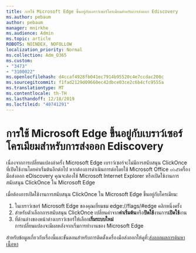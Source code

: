 ```yaml
---
title: การใช้ Microsoft Edge ขึ้นอยู่กับเบราว์เซอร์โครเมียมสำหรับการส่งออก Ediscovery
ms.author: pebaum
author: pebaum
manager: mnirkhe
ms.audience: Admin
ms.topic: article
ROBOTS: NOINDEX, NOFOLLOW
localization_priority: Normal
ms.collection: Adm_O365
ms.custom:
- "3473"
- "3100022"
ms.openlocfilehash: d4ccaf4928fb041ec7914b95520c4e7ccdac208c
ms.sourcegitcommit: f1fad2129d09660ec42dbce03ce2c6b4cfc9555a
ms.translationtype: MT
ms.contentlocale: th-TH
ms.lasthandoff: 12/18/2019
ms.locfileid: "40741291"
---
```

# <a name="using-microsoft-edge-based-on-chromium-browsers-for-ediscovery-export"></a>การใช้ Microsoft Edge ขึ้นอยู่กับเบราว์เซอร์โครเมียมสำหรับการส่งออก Ediscovery

เนื่องจากการเปลี่ยนแปลงล่าครั้ง Microsoft Edge เบราว์เซอร์จะไม่มีการสนับสนุน ClickOnce ที่เปิดใช้งานโดยค่าเริ่มต้นอีกต่อไป หากต้องการดำเนินการต่อโดยใช้ Microsoft Office ๓๖๕เครื่องมือส่งออก eDiscovery คุณจะต้องใช้ Microsoft Internet Explorer หรือเปิดใช้งานการสนับสนุน ClickOnce ใน Microsoft Edge 

เมื่อต้องการเปิดใช้งานการสนับสนุน ClickOnce ใน Microsoft Edge ขึ้นอยู่กับโครเมียม: 
1. ในเบราว์เซอร์ Microsoft Edge ของคุณเยี่ยมชม edge://flags/#edge คลิกหนึ่งครั้ง
2. สำหรับตัวเลือกการสนับสนุน ClickOnce เปลี่ยนค่าจาก**ค่าเริ่มต้น**หรือ**ปิดใช้**งานการ**เปิดใช้**งาน 
3. ที่ด้านล่างของหน้าต่างเบราว์เซอร์ให้เลือก**เริ่มระบบใหม่** <br>
 การเปลี่ยนแปลงจะมีผลหลังจากเริ่มการทำงานของ Microsoft Edge 

สำหรับข้อมูลเกี่ยวกับเรื่องนี้และขั้นตอนสำหรับการติดตั้งเครื่องมือส่งออกให้ดูที่:[ส่งออกผลการค้นหาเนื้อหา](https://docs.microsoft.com/microsoft-365/compliance/export-search-results)